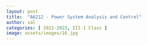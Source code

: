 ```yaml
---
layout: post
title:  "A6212 - Power System Analysis and Control"
author: sal
categories: [ 2022-2023, III-I Class ]
image: assets/images/16.jpg
---
```


